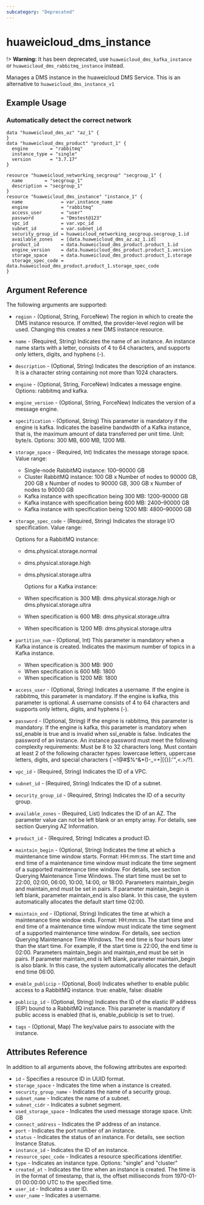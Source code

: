```yaml
---
subcategory: "Deprecated"
---
```


# huaweicloud\_dms\_instance

!> **Warning:** It has been deprecated, use `huaweicloud_dms_kafka_instance` or
    `huaweicloud_dms_rabbitmq_instance` instead.

Manages a DMS instance in the huaweicloud DMS Service.
This is an alternative to `huaweicloud_dms_instance_v1`

## Example Usage

### Automatically detect the correct network

```hcl
data "huaweicloud_dms_az" "az_1" {
}
data "huaweicloud_dms_product" "product_1" {
  engine        = "rabbitmq"
  instance_type = "single"
  version       = "3.7.17"
}

resource "huaweicloud_networking_secgroup" "secgroup_1" {
  name        = "secgroup_1"
  description = "secgroup_1"
}
resource "huaweicloud_dms_instance" "instance_1" {
  name              = var.instance_name
  engine            = "rabbitmq"
  access_user       = "user"
  password          = "Dmstest@123"
  vpc_id            = var.vpc_id
  subnet_id         = var.subnet_id
  security_group_id = huaweicloud_networking_secgroup.secgroup_1.id
  available_zones   = [data.huaweicloud_dms_az.az_1.id]
  product_id        = data.huaweicloud_dms_product.product_1.id
  engine_version    = data.huaweicloud_dms_product.product_1.version
  storage_space     = data.huaweicloud_dms_product.product_1.storage
  storage_spec_code = data.huaweicloud_dms_product.product_1.storage_spec_code
}
```

## Argument Reference

The following arguments are supported:

* `region` - (Optional, String, ForceNew) The region in which to create the DMS instance resource. If omitted, the provider-level region will be used. Changing this creates a new DMS instance resource.

* `name` - (Required, String) Indicates the name of an instance. An instance name starts with a letter,
	consists of 4 to 64 characters, and supports only letters, digits, and hyphens (-).

* `description` - (Optional, String) Indicates the description of an instance. It is a character
    string containing not more than 1024 characters.

* `engine` - (Optional, String, ForceNew) Indicates a message engine. Options: rabbitmq and kafka.

* `engine_version` - (Optional, String, ForceNew) Indicates the version of a message engine.

* `specification` - (Optional, String) This parameter is mandatory if the engine is kafka.
    Indicates the baseline bandwidth of a Kafka instance, that is, the maximum amount
	of data transferred per unit time. Unit: byte/s. Options: 300 MB, 600 MB, 1200 MB.

* `storage_space` - (Required, Int) Indicates the message storage space. Value range:
  + Single-node RabbitMQ instance: 100–90000 GB
  + Cluster RabbitMQ instance: 100 GB x Number of nodes to 90000 GB, 200 GB x Number of
	nodes to 90000 GB, 300 GB x Number of nodes to 90000 GB
  + Kafka instance with specification being 300 MB: 1200–90000 GB
  + Kafka instance with specification being 600 MB: 2400–90000 GB
  + Kafka instance with specification being 1200 MB: 4800–90000 GB

* `storage_spec_code` - (Required, String) Indicates the storage I/O specification. Value range:

    Options for a RabbitMQ instance:
  + dms.physical.storage.normal
  + dms.physical.storage.high
  + dms.physical.storage.ultra

    Options for a Kafka instance:
  + When specification is 300 MB: dms.physical.storage.high or dms.physical.storage.ultra
  + When specification is 600 MB: dms.physical.storage.ultra
  + When specification is 1200 MB: dms.physical.storage.ultra

* `partition_num` - (Optional, Int) This parameter is mandatory when a Kafka instance is created.
    Indicates the maximum number of topics in a Kafka instance.
  + When specification is 300 MB: 900
  + When specification is 600 MB: 1800
  + When specification is 1200 MB: 1800

* `access_user` - (Optional, String) Indicates a username. If the engine is rabbitmq, this
    parameter is mandatory. If the engine is kafka, this parameter is optional.
    A username consists of 4 to 64 characters and supports only letters, digits, and
	hyphens (-).

* `password` - (Optional, String) If the engine is rabbitmq, this parameter is mandatory.
    If the engine is kafka, this parameter is mandatory when ssl_enable is true and is
	invalid when ssl_enable is false. Indicates the password of an instance. An instance
	password must meet the following complexity requirements: Must be 8 to 32 characters long.
    Must contain at least 2 of the following character types: lowercase letters, uppercase
	letters, digits, and special characters (`~!@#$%^&*()-_=+\|[{}]:'",<.>/?).

* `vpc_id` - (Required, String) Indicates the ID of a VPC.

* `subnet_id` - (Required, String) Indicates the ID of a subnet.

* `security_group_id` - (Required, String) Indicates the ID of a security group.

* `available_zones` - (Required, List) Indicates the ID of an AZ. The parameter value can not be
    left blank or an empty array. For details, see section Querying AZ Information.

* `product_id` - (Required, String) Indicates a product ID.

* `maintain_begin` - (Optional, String) Indicates the time at which a maintenance time window starts.
    Format: HH:mm:ss.
    The start time and end time of a maintenance time window must indicate the time segment of
	a supported maintenance time window. For details, see section Querying Maintenance Time Windows.
    The start time must be set to 22:00, 02:00, 06:00, 10:00, 14:00, or 18:00.
    Parameters maintain_begin and maintain_end must be set in pairs. If parameter maintain_begin
	is left blank, parameter maintain_end is also blank. In this case, the system automatically
	allocates the default start time 02:00.

* `maintain_end` - (Optional, String) Indicates the time at which a maintenance time window ends.
    Format: HH:mm:ss.
    The start time and end time of a maintenance time window must indicate the time segment of
	a supported maintenance time window. For details, see section Querying Maintenance Time Windows.
    The end time is four hours later than the start time. For example, if the start time is 22:00,
	the end time is 02:00.
    Parameters maintain_begin and maintain_end must be set in pairs. If parameter maintain_end is left
	blank, parameter maintain_begin is also blank. In this case, the system automatically allocates
	the default end time 06:00.

* `enable_publicip` - (Optional, Bool) Indicates whether to enable public access to a RabbitMQ instance.
    true: enable, false: disable

* `publicip_id` - (Optional, String) Indicates the ID of the elastic IP address (EIP) bound to a RabbitMQ instance.
    This parameter is mandatory if public access is enabled (that is, enable_publicip is set to true).

* `tags` - (Optional, Map) The key/value pairs to associate with the instance.


## Attributes Reference

In addition to all arguments above, the following attributes are exported:

* `id` - Specifies a resource ID in UUID format.
* `storage_space` - Indicates the time when a instance is created.
* `security_group_name` - Indicates the name of a security group.
* `subnet_name` - Indicates the name of a subnet.
* `subnet_cidr` - Indicates a subnet segment.
* `used_storage_space` - Indicates the used message storage space. Unit: GB
* `connect_address` - Indicates the IP address of an instance.
* `port` - Indicates the port number of an instance.
* `status` - Indicates the status of an instance. For details, see section Instance Status.
* `instance_id` - Indicates the ID of an instance.
* `resource_spec_code` - Indicates a resource specifications identifier.
* `type` - Indicates an instance type. Options: "single" and "cluster"
* `created_at` - Indicates the time when an instance is created. The time is in the format
    of timestamp, that is, the offset milliseconds from 1970-01-01 00:00:00 UTC to the specified time.
* `user_id` - Indicates a user ID.
* `user_name` -	Indicates a username.
